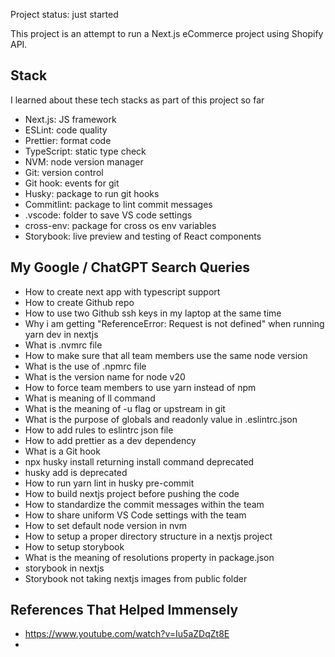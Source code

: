 Project status: just started

This project is an attempt to run a Next.js eCommerce project using Shopify API.

## Stack

I learned about these tech stacks as part of this project so far

- Next.js: JS framework
- ESLint: code quality
- Prettier: format code
- TypeScript: static type check
- NVM: node version manager
- Git: version control
- Git hook: events for git
- Husky: package to run git hooks
- Commitlint: package to lint commit messages
- .vscode: folder to save VS code settings
- cross-env: package for cross os env variables
- Storybook: live preview and testing of React components

## My Google / ChatGPT Search Queries

- How to create next app with typescript support
- How to create Github repo
- How to use two Github ssh keys in my laptop at the same time
- Why i am getting "ReferenceError: Request is not defined" when running yarn dev in nextjs
- What is .nvmrc file
- How to make sure that all team members use the same node version
- What is the use of .npmrc file
- What is the version name for node v20
- How to force team members to use yarn instead of npm
- What is meaning of ll command
- What is the meaning of -u flag or upstream in git
- What is the purpose of globals and readonly value in .eslintrc.json
- How to add rules to eslintrc json file
- How to add prettier as a dev dependency
- What is a Git hook
- npx husky install returning install command deprecated
- husky add is deprecated
- How to run yarn lint in husky pre-commit
- How to build nextjs project before pushing the code
- How to standardize the commit messages within the team
- How to share uniform VS Code settings with the team
- How to set default node version in nvm
- How to setup a proper directory structure in a nextjs project
- How to setup storybook
- What is the meaning of resolutions property in package.json
- storybook in nextjs
- Storybook not taking nextjs images from public folder

## References That Helped Immensely

- https://www.youtube.com/watch?v=Iu5aZDqZt8E
-
